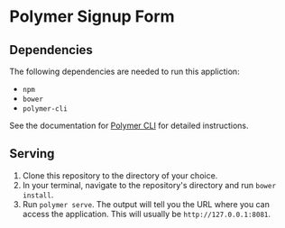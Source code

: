 # Polymer Signup Form

## Dependencies

The following dependencies are needed to run this appliction:
  * `npm`
  * `bower` 
  * `polymer-cli`

See the documentation for [Polymer CLI](https://www.polymer-project.org/2.0/docs/tools/polymer-cli)
for detailed instructions.

## Serving
1. Clone this repository to the directory of your choice. 
2. In your terminal, navigate to the repository's directory and run `bower install`.
3. Run `polymer serve`. The output will tell you the URL where you can access the application. This
will usually be `http://127.0.0.1:8081`.